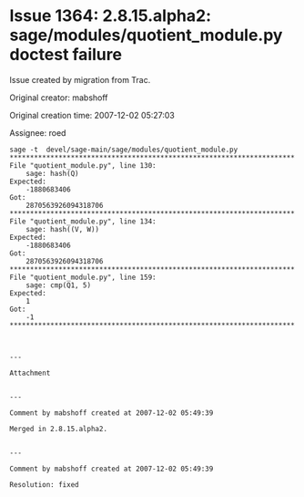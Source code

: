 # Issue 1364: 2.8.15.alpha2: sage/modules/quotient_module.py doctest failure

Issue created by migration from Trac.

Original creator: mabshoff

Original creation time: 2007-12-02 05:27:03

Assignee: roed


```
sage -t  devel/sage-main/sage/modules/quotient_module.py 
**********************************************************************
File "quotient_module.py", line 130:
    sage: hash(Q)
Expected:
    -1880683406
Got:
    2870563926094318706
**********************************************************************
File "quotient_module.py", line 134:
    sage: hash((V, W))
Expected:
    -1880683406
Got:
    2870563926094318706
**********************************************************************
File "quotient_module.py", line 159:
    sage: cmp(Q1, 5)
Expected:
    1
Got:
    -1
**********************************************************************



---

Attachment


---

Comment by mabshoff created at 2007-12-02 05:49:39

Merged in 2.8.15.alpha2.


---

Comment by mabshoff created at 2007-12-02 05:49:39

Resolution: fixed
